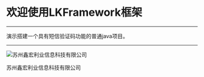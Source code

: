 # 欢迎使用LKFramework框架

------

演示搭建一个具有短信验证码功能的普通java项目。

------
![苏州鑫宏利业信息科技有限公司](https://avatars2.githubusercontent.com/u/30554748?v=4&s=200=400x400)

苏州鑫宏利业信息科技有限公司

